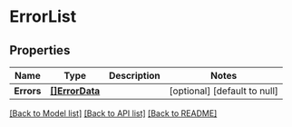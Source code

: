 # ErrorList

## Properties
Name | Type | Description | Notes
------------ | ------------- | ------------- | -------------
**Errors** | [**[]ErrorData**](ErrorData.md) |  | [optional] [default to null]

[[Back to Model list]](../README.md#documentation-for-models) [[Back to API list]](../README.md#documentation-for-api-endpoints) [[Back to README]](../README.md)


